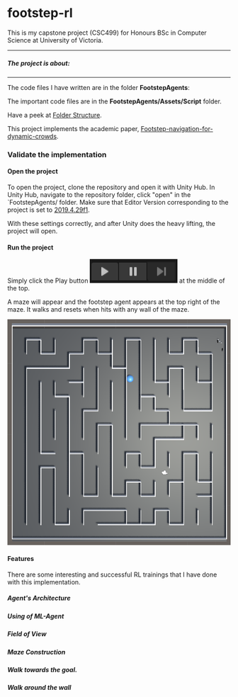 # footstep-rl

This is my capstone project (CSC499) for Honours BSc in Computer Science at University of Victoria.

---

##### The project is about:



---

The code files I have written are in the folder **FootstepAgents**:

The important code files are in the **FootstepAgents/Assets/Script** folder.

Have a peek at [Folder Structure](./README-folder_structure.md).

This project implements the academic paper, [Footstep-navigation-for-dynamic-crowds](./Footstep-navigation-for-dynamic-crowds.pdf).

### Validate the implementation

#### Open the project

To open the project, clone the repository and open it with Unity Hub. In Unity Hub, navigate to the repository folder, click "open" in the `FootstepAgents/ folder. Make sure that Editor Version corresponding to the project is set to <u>2019.4.29f1</u>.

With these settings correctly, and after Unity does the heavy lifting, the project will open.

#### Run the project

Simply click the Play button ![Play button](./README-imgs/image-1.png) at the middle of the top.

A maze will appear and the footstep agent appears at the top right of the maze. It walks and resets when hits with any wall of the maze.

![a](./README-imgs/image-2.png)



#### Features

There are some interesting and successful RL trainings that I have done with this implementation.

##### Agent's Architecture

##### Using of ML-Agent

##### Field of View

##### Maze Construction

##### Walk towards the goal.

##### Walk around the wall






